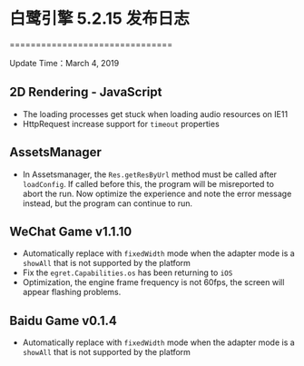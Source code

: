 # 白鹭引擎 5.2.15 发布日志


===============================

Update Time：March 4, 2019

## 2D Rendering - JavaScript

* The loading processes get stuck when loading audio resources on IE11
* HttpRequest increase support for `timeout` properties

## AssetsManager
* In Assetsmanager, the `Res.getResByUrl` method must be called after `loadConfig`. If called before this, the program will be misreported to abort the run. Now optimize the experience and note the error message instead, but the program can continue to run.

## WeChat Game v1.1.10
* Automatically replace with `fixedWidth` mode when the adapter mode is a `showAll` that is not supported by the platform
* Fix the `egret.Capabilities.os` has been returning to `iOS`
* Optimization, the engine frame frequency is not 60fps, the screen will appear flashing problems.


## Baidu Game v0.1.4
* Automatically replace with `fixedWidth` mode when the adapter mode is a `showAll` that is not supported by the platform
